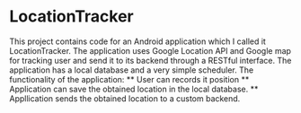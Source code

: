 # LocationTracker
This project contains code for an Android application which I called it LocationTracker.
The application uses Google Location API and Google map for tracking user and send it to its backend through a RESTful interface.
The application has a local database and a very simple scheduler. 
The functionality of the application:
** User can records it position
** Application can save the obtained location in the local database.
** Appllication sends the obtained location to a custom backend.
